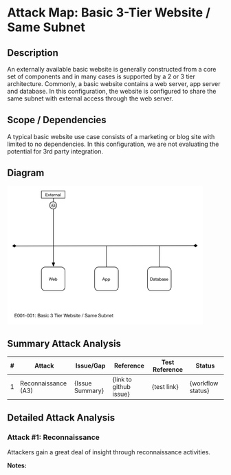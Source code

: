 # Attack Map: Basic 3-Tier Website / Same Subnet

## Description
An externally available basic website is generally constructed from a core set of components and in many cases is supported by a 2 or 3 tier architecture.  Commonly, a basic website contains a web server, app server and database. In this configuration, the website is configured to share the same subnet with external access through the web server.

## Scope / Dependencies
A typical basic website use case consists of a marketing or blog site with limited to no dependencies.  In this configuration, we are not evaluating the potential for 3rd party integration.

## Diagram
![E001-001](_images/E001-001.png)

## Summary Attack Analysis

|#|Attack|Issue/Gap|Reference|Test Reference|Status|
|----|----|----|----|----|----|
|1|Reconnaissance (A3)|{Issue Summary}|{link to github issue}|{test link}|{workflow status}|


## Detailed Attack Analysis

### Attack #1: Reconnaissance
Attackers gain a great deal of insight through reconnaissance activities.

**Notes:**

